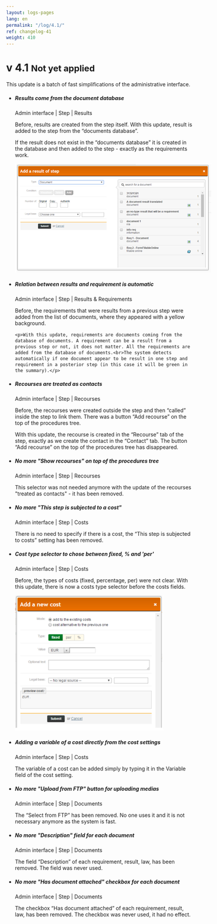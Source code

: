 ```yaml
---
layout: logs-pages
lang: en
permalink: "/log/4.1/"
ref: changelog-41
weight: 410
---
```


# v 4.1   <small>Not yet applied</small>

<p class="alert alert-warning">This update is a batch of fast simplifications of the administrative interface.</p>

<ul class="list-view">

  <li>
    <h5>Results come from the document database</h5>
    <p class="meta-data">Admin interface | Step | Results</p>
	<p>Before, results are created from the step itself. With this update, result is added to the step from the “documents database”.</p>
	<p>If the result does not exist in the “documents database” it is created in the database and then added to the step - exactly as the requirements work.</p>
	<img src="/images/log/add-result-after.png" style="max-width: 530px;">
  </li>

  <li>
    <h5>Relation between results and requirement is automatic</h5>
    <p class="meta-data">Admin interface | Step | Results & Requirements</p>
    <p>Before, the requirements that were results from a previous step were added from the list of documents, where they appeared with a yellow background.</p>
    
    <p>With this update, requirements are documents coming from the database of documents. A requirement can be a result from a previous step or not, it does not matter. All the requirements are added from the database of documents.<br>The system detects automatically if one document appear to be result in one step and requirement in a posterior step (in this case it will be green in the summary).</p>
  </li>
  
  <li>
    <h5>Recourses are treated as contacts</h5>
    <p class="meta-data">Admin interface | Step | Recourses</p>
    <p>Before, the recourses were created outside the step and then “called” inside the step to link them. There was a button “Add recourse” on the top of the procedures tree.</p>
    <p>With this update, the recourse is created in the “Recourse” tab of the step, exactly as we create the contact in the “Contact” tab. The button “Add recourse” on the top of the procedures tree has disappeared.</p>
  </li>  
  <li>
    <h5>No more "Show recourses" on top of the procedures tree</h5>
    <p class="meta-data">Admin interface | Step | Recourses</p>
    <p>This selector was not needed anymore with the update of the recourses "treated as contacts" - it has been removed.</p>
  </li> 
  <li>
    <h5>No more "This step is subjected to a cost"</h5>
    <p class="meta-data">Admin interface | Step | Costs</p>
    <p>There is no need to specify if there is a cost, the “This step is subjected to costs” setting has been removed.</p>
  </li> 
  <li>
    <h5>Cost type selector to chose between fixed, % and 'per'</h5>
    <p class="meta-data">Admin interface | Step | Costs</p>
    <p>Before, the types of costs (fixed, percentage, per) were not clear. With this update, there is now a costs type selector before the costs fields. </p>
    <img src="/images/log/new-cost-selector.png" style="max-width:400px;">
  </li> 
  <li>
    <h5>Adding a variable of a cost directly from the cost settings</h5>
    <p class="meta-data">Admin interface | Step | Costs</p>
    <p>The variable of a cost can be added simply by typing it in the Variable field of the cost setting.</p>
  </li> 

  <li>
    <h5>No more "Upload from FTP" button for uploading medias</h5>
    <p class="meta-data">Admin interface | Step | Documents</p>
    <p>The “Select from FTP” has been removed. No one uses it and it is not necessary anymore as the system is fast.</p>
  </li> 

  <li>
    <h5>No more "Description" field for each document</h5>
    <p class="meta-data">Admin interface | Step | Documents</p>
    <p>The field “Description” of each requirement, result, law, has been removed. The field was never used.</p>
  </li> 

  <li>
    <h5>No more "Has document attached" checkbox for each document</h5>
    <p class="meta-data">Admin interface | Step | Documents</p>
    <p>The checkbox “Has document attached” of each requirement, result, law, has been removed. The checkbox was never used, it had no effect.</p>
  </li> 

</ul>